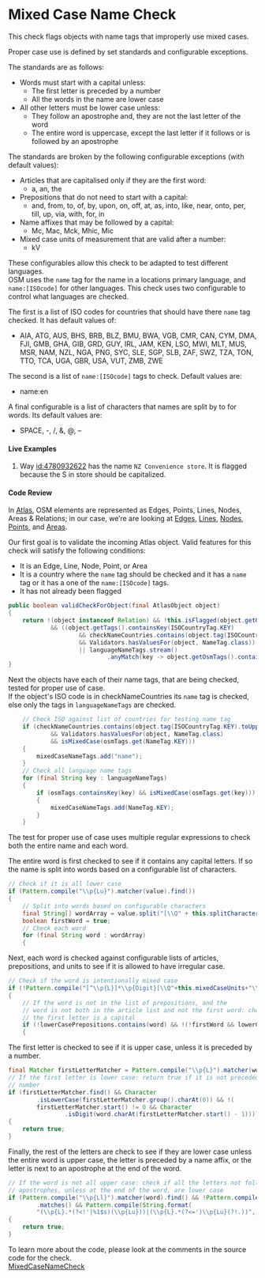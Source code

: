 # Mixed Case Name Check

This check flags objects with name tags that improperly use mixed cases.

Proper case use is defined by set standards and configurable exceptions. 

The standards are as follows:

* Words must start with a capital unless:
    * The first letter is preceded by a number
    * All the words in the name are lower case
* All other letters must be lower case unless: 
    * They follow an apostrophe and, they are not the last letter of the word
    * The entire word is uppercase, except the last letter if it follows or is followed by an apostrophe

The standards are broken by the following configurable exceptions (with default values):

* Articles that are capitalised only if they are the first word:
    * a, an, the
* Prepositions that do not need to start with a capital:
    * and, from, to, of, by, upon, on, off, at, as, into, like, near, onto, per, till, up, via, with, for, in
* Name affixes that may be followed by a capital:
    * Mc, Mac, Mck, Mhic, Mic
* Mixed case units of measurement that are valid after a number:
    * kV
    
These configurables allow this check to be adapted to test different languages.  
OSM uses the `name` tag for the name in a locations primary language, and `name:[ISOcode]` for other languages.
This check uses two configurable to control what languages are checked.

The first is a list of ISO codes for countries that should have there `name` tag checked. It has default values of:

* AIA, ATG, AUS, BHS, BRB, BLZ, BMU, BWA, VGB, CMR, CAN, CYM, DMA, FJI, GMB, GHA, GIB, GRD, GUY, IRL, JAM, KEN, LSO, MWI, MLT, MUS, MSR, NAM, NZL, NGA, PNG, SYC, SLE, SGP, SLB, ZAF, SWZ, TZA, TON, TTO, TCA, UGA, GBR, USA, VUT, ZMB, ZWE

The second is a list of `name:[ISOcode]` tags to check. Default values are:

* name:en

A final configurable is a list of characters that names are split by to for words. Its default values are: 

* SPACE, \-, /, &, @, –

#### Live Examples

1. Way [id:4780932622](https://www.openstreetmap.org/node/4780932622) has the name `NZ Convenience store`. It is flagged because the S in store should be capitalized. 

#### Code Review

In [Atlas](https://github.com/osmlab/atlas), OSM elements are represented as Edges, Points, Lines, Nodes, Areas & Relations; in our case, we’re are looking at
[Edges](https://github.com/osmlab/atlas/blob/dev/src/main/java/org/openstreetmap/atlas/geography/atlas/items/Edge.java),
[Lines](https://github.com/osmlab/atlas/blob/dev/src/main/java/org/openstreetmap/atlas/geography/atlas/items/Line.java),
[Nodes](https://github.com/osmlab/atlas/blob/dev/src/main/java/org/openstreetmap/atlas/geography/atlas/items/Node.java),
[Points](https://github.com/osmlab/atlas/blob/dev/src/main/java/org/openstreetmap/atlas/geography/atlas/items/Point.java), and
[Areas](https://github.com/osmlab/atlas/blob/dev/src/main/java/org/openstreetmap/atlas/geography/atlas/items/Area.java).

Our first goal is to validate the incoming Atlas object. Valid features for this check will satisfy the following conditions:

* It is an Edge, Line, Node, Point, or Area
* It is a country where the `name` tag should be checked and it has a `name` tag or it has a one of the `name:[ISOcode]` tags.
* It has not already been flagged

```java
public boolean validCheckForObject(final AtlasObject object)
{
    return !(object instanceof Relation) && !this.isFlagged(object.getOsmIdentifier())
            && ((object.getTags().containsKey(ISOCountryTag.KEY)
                    && checkNameCountries.contains(object.tag(ISOCountryTag.KEY).toUpperCase())
                    && Validators.hasValuesFor(object, NameTag.class))
                    || languageNameTags.stream()
                            .anyMatch(key -> object.getOsmTags().containsKey(key)));
}
```

Next the objects have each of their name tags, that are being checked, tested for proper use of case.  
If the object's ISO code is in checkNameCountries its `name` tag is checked, else only the tags in `languageNameTags` are checked.

```java
    // Check ISO against list of countries for testing name tag
    if (checkNameCountries.contains(object.tag(ISOCountryTag.KEY).toUpperCase())
            && Validators.hasValuesFor(object, NameTag.class)
            && isMixedCase(osmTags.get(NameTag.KEY)))
    {
        mixedCaseNameTags.add("name");
    }
    // Check all language name tags
    for (final String key : languageNameTags)
    {
        if (osmTags.containsKey(key) && isMixedCase(osmTags.get(key)))
        {
            mixedCaseNameTags.add(NameTag.KEY);
        }
    }
```

The test for proper use of case uses multiple regular expressions to check both the entire name and each word. 

The entire word is first checked to see if it contains any capital letters. If so the name is split into words based on a configurable list of characters.

```java
// Check if it is all lower case
if (Pattern.compile("\\p{Lu}").matcher(value).find())
{
    // Split into words based on configurable characters
    final String[] wordArray = value.split("[\\Q" + this.splitCharacters + "\\E]");
    boolean firstWord = true;
    // Check each word
    for (final String word : wordArray)
    {
```

Next, each word is checked against configurable lists of articles, prepositions, and units to see if it is allowed to have irregular case. 

```java
// Check if the word is intentionally mixed case
if (!Pattern.compile("[^\\p{L}]*\\p{Digit}[\\Q"+this.mixedCaseUnits+"\\E][^\\p{L}]*").matcher(word).find())
{
    // If the word is not in the list of prepositions, and the
    // word is not both in the article list and not the first word: check that
    // the first letter is a capital
    if (!lowerCasePrepositions.contains(word) && !(!firstWord && lowerCaseArticles.contains(word)))
    {
```

The first letter is checked to see if it is upper case, unless it is preceded by a number.

```java
final Matcher firstLetterMatcher = Pattern.compile("\\p{L}").matcher(word);
// If the first letter is lower case: return true if it is not preceded by a
// number
if (firstLetterMatcher.find() && Character
        .isLowerCase(firstLetterMatcher.group().charAt(0)) && !(
        firstLetterMatcher.start() != 0 && Character
                .isDigit(word.charAt(firstLetterMatcher.start() - 1))))
{
    return true;
}
```

Finally, the rest of the letters are check to see if they are lower case unless the entire word is upper case, the letter is preceded by a name affix, or the letter is next to an apostrophe at the end of the word.  

```java
// If the word is not all upper case: check if all the letters not following
// apostrophes, unless at the end of the word, are lower case
if (Pattern.compile("\\p{Ll}").matcher(word).find() && !Pattern.compile("([^\\p{Ll}]+'\\p{Ll})|([^\\p{Ll}]+\\p{Ll}')").matcher(word)
        .matches() && Pattern.compile(String.format(
        "(\\p{L}.*(?<!'|%1$s)(\\p{Lu}))|(\\p{L}.*(?<=')\\p{Lu}(?!.))", this.nameAffixes)).matcher(word).find())
{
    return true;
}
```

To learn more about the code, please look at the comments in the source code for the check.  
[MixedCaseNameCheck](../../src/main/java/org/openstreetmap/atlas/checks/validation/tag/MixedCaseNameCheck.java)
